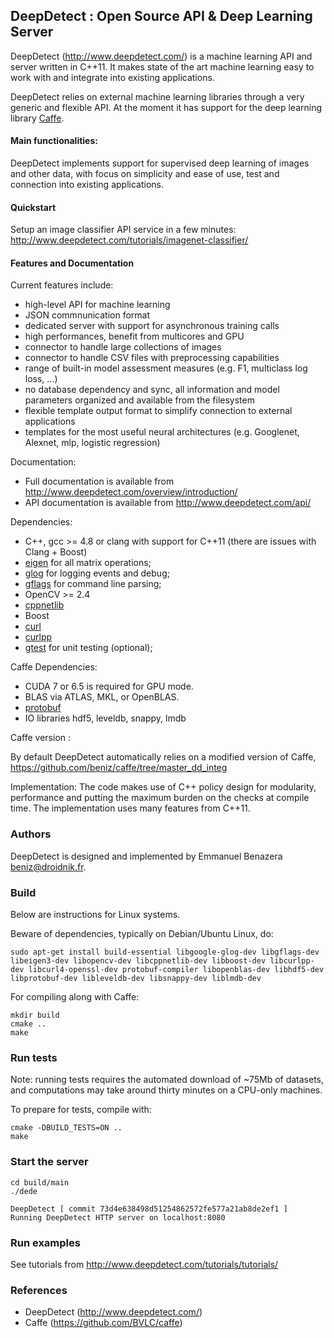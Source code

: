 ## DeepDetect : Open Source API & Deep Learning Server
DeepDetect (http://www.deepdetect.com/) is a machine learning API and server written in C++11. It makes state of the art machine learning easy to work with and integrate into existing applications.

DeepDetect relies on external machine learning libraries through a very generic and flexible API. At the moment it has support for the deep learning library [Caffe](https://github.com/BVLC/caffe).

#### Main functionalities:

DeepDetect implements support for supervised deep learning of images and other data, with focus on simplicity and ease of use, test and connection into existing applications.

#### Quickstart
Setup an image classifier API service in a few minutes:
http://www.deepdetect.com/tutorials/imagenet-classifier/

#### Features and Documentation
Current features include:

- high-level API for machine learning
- JSON commnunication format
- dedicated server with support for asynchronous training calls
- high performances, benefit from multicores and GPU
- connector to handle large collections of images
- connector to handle CSV files with preprocessing capabilities
- range of built-in model assessment measures (e.g. F1, multiclass log loss, ...)
- no database dependency and sync, all information and model parameters organized and available from the filesystem
- flexible template output format to simplify connection to external applications
- templates for the most useful neural architectures (e.g. Googlenet, Alexnet, mlp, logistic regression)

Documentation:
- Full documentation is available from http://www.deepdetect.com/overview/introduction/
- API documentation is available from http://www.deepdetect.com/api/

Dependencies:

- C++, gcc >= 4.8 or clang with support for C++11 (there are issues with Clang + Boost)
- [eigen](http://eigen.tuxfamily.org/index.php?title=Main_Page) for all matrix operations;
- [glog](https://code.google.com/p/google-glog/) for logging events and debug;
- [gflags](https://code.google.com/p/gflags/) for command line parsing;
- OpenCV >= 2.4
- [cppnetlib](http://cpp-netlib.org/)
- Boost
- [curl](http://curl.haxx.se/)
- [curlpp](http://www.curlpp.org/)
- [gtest](https://code.google.com/p/googletest/) for unit testing (optional);

Caffe Dependencies:

- CUDA 7 or 6.5 is required for GPU mode.
- BLAS via ATLAS, MKL, or OpenBLAS.
- [protobuf](https://github.com/google/protobuf)
- IO libraries hdf5, leveldb, snappy, lmdb

Caffe version :

By default DeepDetect automatically relies on a modified version of Caffe, https://github.com/beniz/caffe/tree/master_dd_integ

Implementation:
The code makes use of C++ policy design for modularity, performance and putting the maximum burden on the checks at compile time. The implementation uses many features from C++11.

### Authors
DeepDetect is designed and implemented by Emmanuel Benazera <beniz@droidnik.fr>.

### Build

Below are instructions for Linux systems.

Beware of dependencies, typically on Debian/Ubuntu Linux, do:
```
sudo apt-get install build-essential libgoogle-glog-dev libgflags-dev libeigen3-dev libopencv-dev libcppnetlib-dev libboost-dev libcurlpp-dev libcurl4-openssl-dev protobuf-compiler libopenblas-dev libhdf5-dev libprotobuf-dev libleveldb-dev libsnappy-dev liblmdb-dev
```

For compiling along with Caffe:
```
mkdir build
cmake ..
make
```

### Run tests

Note: running tests requires the automated download of ~75Mb of datasets, and computations may take around thirty minutes on a CPU-only machines.

To prepare for tests, compile with:
```
cmake -DBUILD_TESTS=ON ..
make
```

### Start the server

```
cd build/main
./dede

DeepDetect [ commit 73d4e638498d51254862572fe577a21ab8de2ef1 ]
Running DeepDetect HTTP server on localhost:8080
```

### Run examples

See tutorials from http://www.deepdetect.com/tutorials/tutorials/

### References

- DeepDetect (http://www.deepdetect.com/)
- Caffe (https://github.com/BVLC/caffe)

